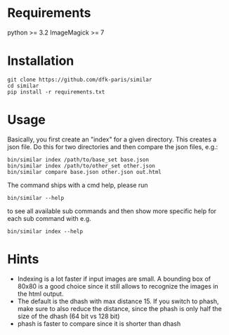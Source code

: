 # Requirements

python >= 3.2
ImageMagick >= 7

# Installation

    git clone https://github.com/dfk-paris/similar
    cd similar
    pip install -r requirements.txt

# Usage

Basically, you first create an "index" for a given directory. This creates a
json file. Do this for two directories and then compare the json files, e.g.:

    bin/similar index /path/to/base_set base.json
    bin/similar index /path/to/other_set other.json
    bin/similar compare base.json other.json out.html

The command ships with a cmd help, please run

    bin/similar --help

to see all available sub commands and then show more specific help for each
sub command with e.g.

    bin/similar index --help

# Hints

* Indexing is a lot faster if input images are small. A bounding box of 80x80 is
  a good choice since it still allows to recognize the images in the html
  output.
* The default is the dhash with max distance 15. If you switch to phash, make
  sure to also reduce the distance, since the phash is only half the size of
  the dhash (64 bit vs 128 bit)
* phash is faster to compare since it is shorter than dhash
